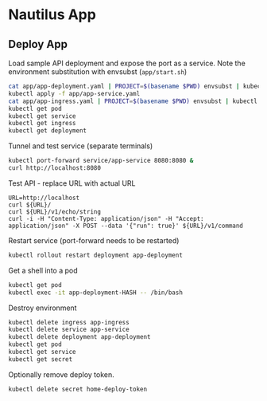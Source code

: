 # Nautilus App

## Deploy App

Load sample API deployment and expose the port as a service. Note the environment substitution with envsubst (`app/start.sh`)
```bash
cat app/app-deployment.yaml | PROJECT=$(basename $PWD) envsubst | kubectl apply -f -
kubectl apply -f app/app-service.yaml
cat app/app-ingress.yaml | PROJECT=$(basename $PWD) envsubst | kubectl apply -f -
kubectl get pod
kubectl get service
kubectl get ingress
kubectl get deployment
```

Tunnel and test service (separate terminals)
```bash
kubectl port-forward service/app-service 8080:8080 &
curl http://localhost:8080
```

Test API - replace URL with actual URL
```
URL=http://localhost
curl ${URL}/
curl ${URL}/v1/echo/string
curl -i -H "Content-Type: application/json" -H "Accept: application/json" -X POST --data '{"run": true}' ${URL}/v1/command
```

Restart service (port-forward needs to be restarted)
```bash
kubectl rollout restart deployment app-deployment
```

Get a shell into a pod
```bash
kubectl get pod
kubectl exec -it app-deployment-HASH -- /bin/bash
```

Destroy environment
```bash
kubectl delete ingress app-ingress
kubectl delete service app-service
kubectl delete deployment app-deployment
kubectl get pod
kubectl get service
kubectl get secret
```

Optionally remove deploy token.
```
kubectl delete secret home-deploy-token
```
